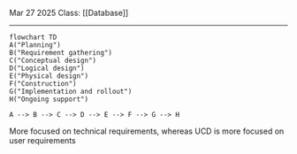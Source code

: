 Mar 27 2025
Class: [[Database]]
- - -
```mermaid
flowchart TD
A("Planning")
B("Requirement gathering")
C("Conceptual design")
D("Logical design")
E("Physical design")
F("Construction")
G("Implementation and rollout")
H("Ongoing support")

A --> B --> C --> D --> E --> F --> G --> H

```

More focused on technical requirements, whereas UCD is more focused on user requirements